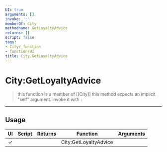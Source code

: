 ```yaml
---
UI: true
arguments: []
invoke: ':'
memberOf: City
methodname: GetLoyaltyAdvice
returns: []
script: false
tags:
- City/_function
- function/UI
title: City.GetLoyaltyAdvice
---
```

# City:GetLoyaltyAdvice
> this function is a member of [[City]]
> this method expects an implicit "self" argument. invoke it with `:`
-----
## Usage
|  UI | Script | Returns | Function | Arguments |
|:---:|:------:|-------:|:--------:|:---------|
|✓| ||City:GetLoyaltyAdvice||
